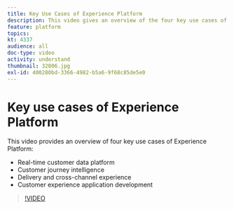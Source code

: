 ```yaml
---
title: Key Use Cases of Experience Platform
description: This video gives an overview of the four key use cases of Adobe Experience Platform&mdash;real-time customer data platform, customer journey intelligence, delivery and cross-channel experience, and customer experience application development.
feature: platform
topics:
kt: 4337
audience: all
doc-type: video
activity: understand
thumbnail: 32806.jpg
exl-id: 400280bd-3366-4982-b5a6-9f68c85de5e0
---
```

# Key use cases of Experience Platform

This video provides an overview of four key use cases of Experience Platform:

* Real-time customer data platform
* Customer journey intelligence
* Delivery and cross-channel experience
* Customer experience application development

>[!VIDEO](https://video.tv.adobe.com/v/32806?quality=12&learn=on)
